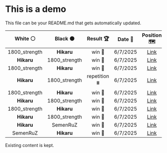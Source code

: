 # This is a demo

This file can be your README.md that gets automatically updated.

<!--START_SECTION:chessStats-->
<!-- Automatically generated with https://github.com/Balastrong/chess-stats-action -->

| White ⚪ | Black ⚫ | Result 🏆 | Date 📅 | Position 🗺️ |
|:---:|:---:|:---:|:---:|:---:|
| 1800_strength | **Hikaru** | win 🥇 | 6/7/2025 | <a href="http://www.ee.unb.ca/cgi-bin/tervo/fen.pl?select=r7/1pk3b1/p5P1/2p1qp2/2P1b1p1/3p2P1/PP1Q4/1K2RR2 w - f6 0 33">Link</a> |
| **Hikaru** | 1800_strength | win 🥇 | 6/7/2025 | <a href="http://www.ee.unb.ca/cgi-bin/tervo/fen.pl?select=4r1k1/p4p2/1p3P1b/1r5p/3P2p1/P1R1NPP1/1BR2K1P/8 b - - 0 34">Link</a> |
| 1800_strength | **Hikaru** | win 🥇 | 6/7/2025 | <a href="http://www.ee.unb.ca/cgi-bin/tervo/fen.pl?select=8/p7/2P1Pk1p/2PBqP1P/P3K1p1/8/8/8 w - - 1 48">Link</a> |
| **Hikaru** | 1800_strength | repetition ⏸️ | 6/7/2025 | <a href="http://www.ee.unb.ca/cgi-bin/tervo/fen.pl?select=4n1b1/4B3/2k2p1P/1pP1pP2/1P2P1p1/4K1P1/8/8 b - - 10 85">Link</a> |
| 1800_strength | **Hikaru** | win 🥇 | 6/7/2025 | <a href="http://www.ee.unb.ca/cgi-bin/tervo/fen.pl?select=3rr1k1/1p2q3/2pp1pp1/6Np/1PP1P2P/2R1Q1P1/5PK1/8 w - - 0 40">Link</a> |
| **Hikaru** | 1800_strength | win 🥇 | 6/7/2025 | <a href="http://www.ee.unb.ca/cgi-bin/tervo/fen.pl?select=8/P3ppk1/6p1/8/3Pb3/7p/5PP1/5BK1 b - - 0 45">Link</a> |
| 1800_strength | **Hikaru** | win 🥇 | 6/7/2025 | <a href="http://www.ee.unb.ca/cgi-bin/tervo/fen.pl?select=1r4k1/1b1n1nbp/p2p2p1/P7/2PN4/4rB1P/1P4PB/R2R2K1 w - - 0 26">Link</a> |
| **Hikaru** | 1800_strength | win 🥇 | 6/7/2025 | <a href="http://www.ee.unb.ca/cgi-bin/tervo/fen.pl?select=8/8/4rk2/8/8/6K1/R7/8 b - - 4 82">Link</a> |
| **Hikaru** | SemenRuZ | win 🥇 | 6/7/2025 | <a href="http://www.ee.unb.ca/cgi-bin/tervo/fen.pl?select=5R1k/8/7P/7K/8/8/8/8 b - - 0 73">Link</a> |
| SemenRuZ | **Hikaru** | win 🥇 | 6/7/2025 | <a href="http://www.ee.unb.ca/cgi-bin/tervo/fen.pl?select=8/8/8/6pp/6k1/6P1/1r6/5RK1 w - - 0 59">Link</a> |

<!--END_SECTION:chessStats-->

Existing content is kept.
